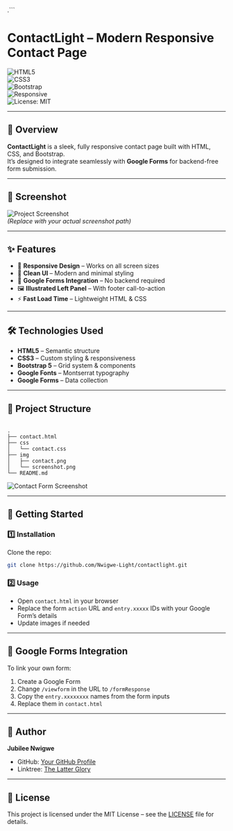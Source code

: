 .```
# ContactLight – Modern Responsive Contact Page  

![HTML5](https://img.shields.io/badge/HTML5-orange?logo=html5&logoColor=white)  
![CSS3](https://img.shields.io/badge/CSS3-blue?logo=css3&logoColor=white)  
![Bootstrap](https://img.shields.io/badge/Bootstrap-5.3-purple?logo=bootstrap&logoColor=white)  
![Responsive](https://img.shields.io/badge/Responsive-Yes-brightgreen)  
![License: MIT](https://img.shields.io/badge/License-MIT-yellow)  

---

## 📖 Overview  
**ContactLight** is a sleek, fully responsive contact page built with HTML, CSS, and Bootstrap.  
It’s designed to integrate seamlessly with **Google Forms** for backend-free form submission.  

---

## 📸 Screenshot  
![Project Screenshot](img/screenshot.png)  
*(Replace with your actual screenshot path)*

---

## ✨ Features  
- 📱 **Responsive Design** – Works on all screen sizes  
- 🎨 **Clean UI** – Modern and minimal styling  
- 📨 **Google Forms Integration** – No backend required  
- 🖼 **Illustrated Left Panel** – With footer call-to-action  
- ⚡ **Fast Load Time** – Lightweight HTML & CSS

---

## 🛠 Technologies Used  
- **HTML5** – Semantic structure  
- **CSS3** – Custom styling & responsiveness  
- **Bootstrap 5** – Grid system & components  
- **Google Fonts** – Montserrat typography  
- **Google Forms** – Data collection

---

## 📂 Project Structure  
```

.
├── contact.html
├── css
│   └── contact.css
├── img
│   ├── contact.png
│   └── screenshot.png
└── README.md

````
![Contact Form Screenshot](img/screenshot.jpg)

---

## 🚀 Getting Started  

### 1️⃣ Installation  
Clone the repo:  
```bash
git clone https://github.com/Nwigwe-Light/contactlight.git
````

### 2️⃣ Usage

* Open `contact.html` in your browser
* Replace the form `action` URL and `entry.xxxxx` IDs with your Google Form’s details
* Update images if needed

---

## 📧 Google Forms Integration

To link your own form:

1. Create a Google Form
2. Change `/viewform` in the URL to `/formResponse`
3. Copy the `entry.xxxxxxxx` names from the form inputs
4. Replace them in `contact.html`

---

## 👤 Author

**Jubilee Nwigwe**

* GitHub: [Your GitHub Profile](https://github.com/Nwigwe-Light)
* Linktree: [The Latter Glory](https://linktr.ee/thelatterglory)

---

## 📜 License

This project is licensed under the MIT License – see the [LICENSE](LICENSE) file for details.

```
